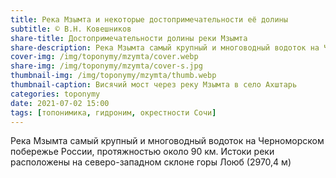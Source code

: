 ```yaml
---
title: Река Мзымта и некоторые достопримечательности её долины
subtitle: © В.Н. Ковешников
share-title: Достопримечательности долины реки Мзымта
share-description: Река Мзымта самый крупный и многоводный водоток на Черноморском побережье России
cover-img: /img/toponymy/mzymta/cover.webp
share-img: /img/toponymy/mzymta/cover-s.jpg
thumbnail-img: /img/toponymy/mzymta/thumb.webp
thumbnail-caption: Висячий мост через реку Мзымта в село Ахштарь
categories: toponymy
date: 2021-07-02 15:00
tags: [топонимика, гидроним, окрестности Сочи]
---
```

Река Мзымта самый крупный и многоводный водоток на Черноморском побережье России, протяжностью около 90 км. Истоки реки расположены на северо-западном склоне горы Лоюб (2970,4 м)
